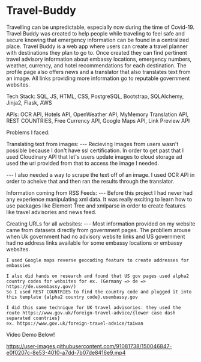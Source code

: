 # Travel-Buddy


Travelling can be unpredictable, especially now during the time of Covid-19.  
Travel Buddy was created to help people while traveling to feel safe and secure knowing that emergency information can be found in a centralized place.
Travel Buddy is a web app where users can create a travel planner with destinations they plan to go to.
Once created they can find pertinent travel advisory information about embassy locations, emergency numbers, weather, currency, and hotel recommendations for each destination. 
The profile page also offers news and a translator that also translates text from an image. All links providing more information go to reputable government websites.


Tech Stack: SQL, JS, HTML, CSS, PostgreSQL, Bootstrap, SQLAlchemy, Jinja2, Flask, AWS

APIs: OCR API, Hotels API,  OpenWeather API,  MyMemory Translation API,  REST COUNTRIES,  Free Currency API,  Google Maps API,  Link Preview API


Problems I faced:

Translating text from images:
--- Recieving Images from users wasn't possible because I don't have ssl certification. In order to get past that I used Cloudinary API that let's users update images
    to cloud storage ad used the url provided from that to access the image I needed.

--- I also needed a way to scrape the text off of an image. I used OCR API in order to acheive that and then ran the results through the translator.

Information coming from RSS Feeds:
--- Before this project I had never had any experience manipulating xml data. It was really exciting to learn how to use packages like Element Tree and xmlparse 
    in order to create features like travel advisories and news feed.

Creating URLs for all websites:
--- Most information provided on my website came from datasets directly from government pages. The probllem arouse when Uk government had no advisory website links and 
    US government had no address links available for some embassy locations or embassy websites. 
    
    I used Google maps reverse geocoding feature to create addresses for embassies
    
    I also did hands on research and found that US gov pages used alpha2 country codes for websites for ex. (Germany => de => https://de.usembassy.gov/)
    So I used REST COUNTRIES to find the country code and plugged it into this template {alpha2 country code}.usembassy.gov
    
    I did this same technique for UK travel advisories: they used the route https://www.gov.uk/foreign-travel-advice/{lower case dash separated countries}
    ex. https://www.gov.uk/foreign-travel-advice/taiwan
    
    

Video Demo Below!

https://user-images.githubusercontent.com/91081738/150046847-e0f0207c-8e53-4010-a7dd-7b07de8416e9.mp4

